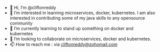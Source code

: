 - 👋 Hi, I’m @cliftonreddy
- 👀 I’m interested in learning microservices, docker, kubernetes. I am also interested in contributing some of my java skills to any opensource community 
- 🌱 I’m currently learning to stand up something on docker and kubernetes
- 💞️ I’m looking to collaborate on microservices, docker and kubernetes.
- 📫 How to reach me : via cliftonreddy@zohomail.com

<!---
cliftonreddy/cliftonreddy is a ✨ special ✨ repository because its `README.md` (this file) appears on your GitHub profile.
You can click the Preview link to take a look at your changes.
--->
